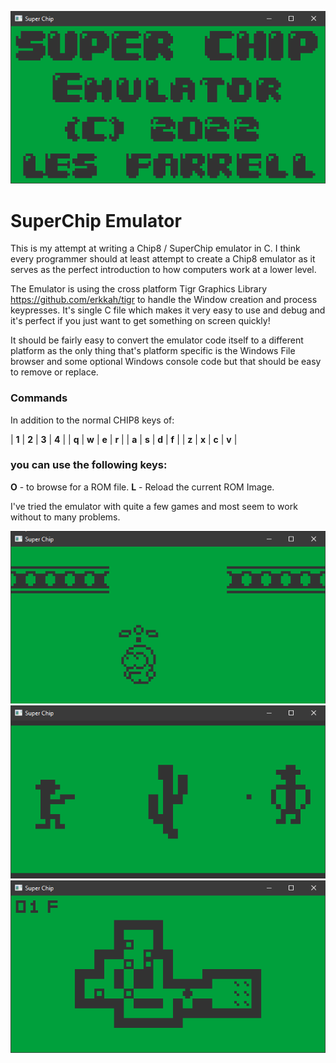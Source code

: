 ![/images/splash2.png](/images/splash.png)

# SuperChip Emulator

This is my attempt at writing a Chip8 / SuperChip emulator in C.
I think every programmer should at least attempt to create a Chip8 emulator as it serves as the perfect introduction to how computers work at a lower level.

The Emulator is using the cross platform Tigr Graphics Library https://github.com/erkkah/tigr to handle the Window creation and process keypresses. It's single C file which makes it very easy to use and debug and it's perfect if you just want to get something on screen quickly!

It should be fairly easy to convert the emulator code itself to a different platform as the only thing that's platform specific is the Windows File browser and some optional Windows console code but that should be easy to remove or replace.

### Commands
In addition to the normal CHIP8 keys of:

| **1** | **2** | **3** | **4** |
| **q** | **w** | **e** | **r** |
| **a** | **s** | **d** | **f** |
| **z** | **x** | **c** | **v** |

### you can use the following keys:

**O** - to browse for a ROM file.
**L** - Reload the current ROM Image.



I've tried the emulator with quite a few games and most seem to work without to many problems.

![/images/sweetcoptor.png](/images/sweetcoptor.png)
![/images/outlaws.png](/images/outlaws.png)
![/images/sokoban.png](/images/sokoban.png)
